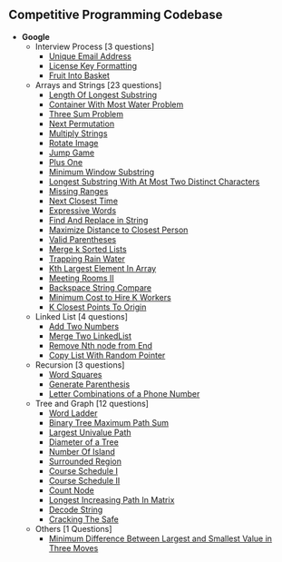 Competitive Programming Codebase
----------------------------------

* **Google** 
    * Interview Process [3 questions]
        - <a href="src/main/com/sumit/coding/google/InterviewProcess/UniqueEmailAddressProblem.java">Unique Email Address</a>
        - <a href="src/main/com/sumit/coding/google/InterviewProcess/LicenseKeyFormattingProblem.java">License Key Formatting</a>
        - <a href="src/main/com/sumit/coding/google/InterviewProcess/FruitIntoBasketProblem.java">Fruit Into Basket</a>
    * Arrays and Strings [23 questions]
        - <a href="src/main/com/sumit/coding/google/arraysAndStrings/LengthOfLongestSubstringProblem.java">Length Of Longest Substring</a>
        - <a href="src/main/com/sumit/coding/google/arraysAndStrings/ContainerWithMostWaterProblem.java">Container With Most Water Problem</a>
        - <a href="src/main/com/sumit/coding/google/arraysAndStrings/ThreeSumProblem.java">Three Sum Problem</a>
        - <a href="src/main/com/sumit/coding/google/arraysAndStrings/NextPermutationProblem.java">Next Permutation</a>
        - <a href="src/main/com/sumit/coding/google/arraysAndStrings/MultiplyStringsProblem.java">Multiply Strings</a>
        - <a href="src/main/com/sumit/coding/google/arraysAndStrings/RotateImageProblem.java">Rotate Image</a>
        - <a href="src/main/com/sumit/coding/google/arraysAndStrings/JumpGameProblem.java">Jump Game</a>
        - <a href="src/main/com/sumit/coding/google/arraysAndStrings/PlusOneProblem.java">Plus One</a>
        - <a href="src/main/com/sumit/coding/google/arraysAndStrings/MinimumWindowSubstringProblem.java">Minimum Window Substring</a>
        - <a href="src/main/com/sumit/coding/google/arraysAndStrings/LongestSubstringWithAtMostTwoDistinctCharactersProblem.java">Longest Substring With At Most Two Distinct Characters</a>
        - <a href="src/main/com/sumit/coding/google/arraysAndStrings/MissingRangesProblem.java">Missing Ranges</a>
        - <a href="src/main/com/sumit/coding/google/arraysAndStrings/NextClosestTimeProblem.java">Next Closest Time</a>
        - <a href="src/main/com/sumit/coding/google/arraysAndStrings/ExpressiveWordsProblem.java">Expressive Words</a>
        - <a href="src/main/com/sumit/coding/google/arraysAndStrings/FindAndReplaceInStringProblem.java">Find And Replace in String</a>
        - <a href="src/main/com/sumit/coding/google/arraysAndStrings/MaximizeDistanceToClosestPersonProblem.java">Maximize Distance to Closest Person</a>
        - <a href="src/main/com/sumit/coding/google/arraysAndStrings/ValidParenthesesProblem.java">Valid Parentheses</a>
        - <a href="src/main/com/sumit/coding/google/arraysAndStrings/MergeKSortedListProblem.java">Merge k Sorted Lists</a>
        - <a href="src/main/com/sumit/coding/google/arraysAndStrings/TrappingRainWaterProblem.java">Trapping Rain Water</a>
        - <a href="src/main/com/sumit/coding/google/arraysAndStrings/KthLargestElementInArrayProblem.java">Kth Largest Element In Array</a>
        - <a href="src/main/com/sumit/coding/google/arraysAndStrings/MeetingRoomsIIProblem.java">Meeting Rooms II</a>
        - <a href="src/main/com/sumit/coding/google/arraysAndStrings/BackspaceStringCompareProblem.java">Backspace String Compare</a>
        - <a href="src/main/com/sumit/coding/google/arraysAndStrings/MinimumCostToHireKWorkersProblem.java">Minimum Cost to Hire K Workers</a>
        - <a href="src/main/com/sumit/coding/google/arraysAndStrings/KClosestPointsToOriginProblem.java">K Closest Points To Origin</a>
    * Linked List [4 questions]
        - <a href="src/main/com/sumit/coding/google/LinkedList/AddTwoNumbers.java">Add Two Numbers</a>
        - <a href="src/main/com/sumit/coding/google/LinkedList/MergeTwoListProblem.java">Merge Two LinkedList</a>
        - <a href="src/main/com/sumit/coding/google/LinkedList/RemoveNthNodeFromEnd.java">Remove Nth node from End</a>
        - <a href="src/main/com/sumit/coding/google/LinkedList/CopyListWithRandomPointerProblem.java">Copy List With Random Pointer</a>
    * Recursion [3 questions]
        - <a href="src/main/com/sumit/coding/google/recursion/WordSquaresProblem.java">Word Squares</a>
        - <a href="src/main/com/sumit/coding/google/recursion/GenerateParenthesisProblem.java">Generate Parenthesis</a>
        - <a href="src/main/com/sumit/coding/google/recursion/LetterCombinationsofPhoneNumberProblem.java">Letter Combinations of a Phone Number</a>
    * Tree and Graph [12 questions]
        - <a href="src/main/com/sumit/coding/google/treeAndGraph/WordLadderProblem.java">Word Ladder</a>
        - <a href="src/main/com/sumit/coding/google/treeAndGraph/BinaryTreeMaximumPathSumProblem.java">Binary Tree Maximum Path Sum</a>
        - <a href="src/main/com/sumit/coding/google/treeAndGraph/LargestUnivaluePathProblem.java">Largest Univalue Path</a>
        - <a href="src/main/com/sumit/coding/google/treeAndGraph/DiameterOfTreeProblem.java">Diameter of a Tree</a>
        - <a href="src/main/com/sumit/coding/google/treeAndGraph/NumberOfIslandProblem.java">Number Of Island</a>
        - <a href="src/main/com/sumit/coding/google/treeAndGraph/SurroundedRegionProblem.java">Surrounded Region</a>
        - <a href="src/main/com/sumit/coding/google/treeAndGraph/CourseScheduleI.java">Course Schedule I</a>
        - <a href="src/main/com/sumit/coding/google/treeAndGraph/CourseScheduleII.java">Course Schedule II</a>
        - <a href="src/main/com/sumit/coding/google/treeAndGraph/CountNodeProblem.java">Count Node</a>
        - <a href="src/main/com/sumit/coding/google/treeAndGraph/LongestIncreasingPathInMatrixProblem.java">Longest Increasing Path In Matrix</a>
        - <a href="src/main/com/sumit/coding/google/treeAndGraph/DecodeStringProblem.java">Decode String</a>
        - <a href="src/main/com/sumit/coding/google/treeAndGraph/CrackingTheSafeProblem.java">Cracking The Safe</a>
    * Others [1 Questions]
        - <a href="src/main/com/sumit/coding/google/Others/MinDiffBwLargestAndSmallestInThreeMovesProblem.java">Minimum Difference Between Largest and Smallest Value in Three Moves</a>
